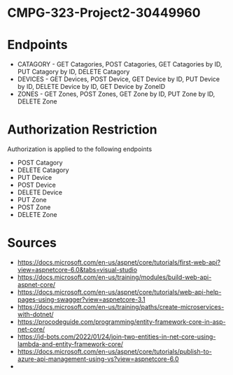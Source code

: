 # CMPG-323-Project2-30449960

# Endpoints
* CATAGORY - GET Catagories, POST Catagories, GET Catagories by ID, PUT Catagory by ID, DELETE Catagory
* DEVICES - GET Devices, POST Device, GET Device by ID, PUT Device by ID, DELETE Device by ID, GET Device by ZoneID
* ZONES - GET Zones, POST Zones, GET Zone by ID, PUT Zone by ID, DELETE Zone

# Authorization Restriction
Authorization is applied to the following endpoints

* POST Catagory
* DELETE Catagory
* PUT Device
* POST Device
* DELETE Device
* PUT Zone
* POST Zone
* DELETE Zone

# Sources

* https://docs.microsoft.com/en-us/aspnet/core/tutorials/first-web-api?view=aspnetcore-6.0&tabs=visual-studio
* https://docs.microsoft.com/en-us/training/modules/build-web-api-aspnet-core/
* https://docs.microsoft.com/en-us/aspnet/core/tutorials/web-api-help-pages-using-swagger?view=aspnetcore-3.1
* https://docs.microsoft.com/en-us/training/paths/create-microservices-with-dotnet/
* https://procodeguide.com/programming/entity-framework-core-in-asp-net-core/
* https://jd-bots.com/2022/01/24/join-two-entities-in-net-core-using-lambda-and-entity-framework-core/
* https://docs.microsoft.com/en-us/aspnet/core/tutorials/publish-to-azure-api-management-using-vs?view=aspnetcore-6.0
*
